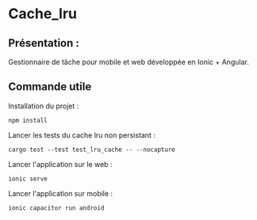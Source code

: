 # Cache_lru
## Présentation : 
Gestionnaire de tâche pour mobile et web développée en Ionic + Angular.

## Commande utile 
Installation du projet : 
```
npm install
```

Lancer les tests du cache lru non persistant : 
```
cargo test --test test_lru_cache -- --nocapture
```

Lancer l'application sur le web : 
```
ionic serve
```

Lancer l'application sur mobile : 
```
ionic capacitor run android
```

